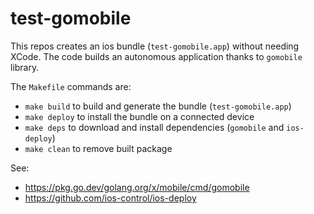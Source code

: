 # test-gomobile

This repos creates an ios bundle (`test-gomobile.app`) without needing XCode.
The code builds an autonomous application thanks to `gomobile` library.

The `Makefile` commands are:
* `make build` to build and generate the bundle (`test-gomobile.app`)
* `make deploy` to install the bundle on a connected device
* `make deps` to download and install dependencies (`gomobile` and `ios-deploy`)
* `make clean` to remove built package

See:
* https://pkg.go.dev/golang.org/x/mobile/cmd/gomobile
* https://github.com/ios-control/ios-deploy
